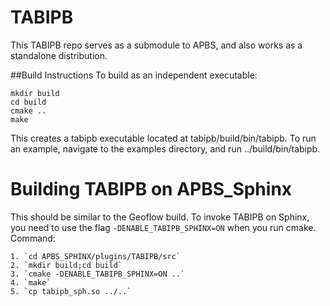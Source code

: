 # TABIPB
This TABIPB repo serves as a submodule to APBS, and also works as a standalone distribution.

##Build Instructions
To build as an independent executable:
```
mkdir build
cd build
cmake ..
make
```
This creates a tabipb executable located at tabipb/build/bin/tabipb. To run an example, navigate to the examples directory, and run ../build/bin/tabipb.

# Building TABIPB on APBS_Sphinx

This should be similar to the Geoflow build. To invoke TABIPB on Sphinx, you need to use the flag `-DENABLE_TABIPB_SPHINX=ON` when you run cmake. Command:
```
1. `cd APBS_SPHINX/plugins/TABIPB/src`
2. `mkdir build;cd build`
3. `cmake -DENABLE_TABIPB_SPHINX=ON ..`
4. `make`
5. `cp tabipb_sph.so ../..`
```

